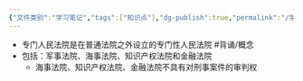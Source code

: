 ```yaml
---
{"文件类别":"学习笔记","tags":["知识点"],"dg-publish":true,"permalink":"/学习笔记/知识点cheese/专门人民法院/","dgPassFrontmatter":true,"created":"2024-09-23T16:31:55.662+08:00","updated":"2024-09-23T16:32:39.073+08:00"}
---
```


- 专门人民法院是在普通法院之外设立的专门性人民法院 #背诵/概念 
- 包括：军事法院、海事法院、知识产权法院和金融法院
	- 海事法院、知识产权法院、金融法院不具有对刑事案件的审判权
